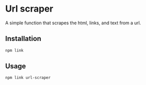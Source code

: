 # Url scraper

A simple function that scrapes the html, links, and text from a url.

## Installation

```bash
npm link
```

## Usage

```bash
npm link url-scraper
```
